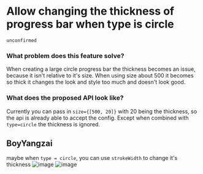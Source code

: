 # Allow changing the thickness of progress bar when type is circle

`unconfirmed`

### What problem does this feature solve?

When creating a large circle progress bar the thickness becomes an issue, because it isn't relative to it's size. When using size about 500 it becomes so thick it changes the look and style too much and doesn't look good.

### What does the proposed API look like?

Currently you can pass in `size={[500, 20]}` with 20 being the thickness, so the api is already able to accept the config. Except when combined with `type=circle` the thickness is ignored.

<!-- generated by ant-design-issue-helper. DO NOT REMOVE -->

## BoyYangzai

maybe when `type = circle`, you can use `strokeWidth` to change it's thickness
![image](https://user-images.githubusercontent.com/94534613/235076508-3313179e-cc6d-422a-b377-6788784f2d00.png)
![image](https://user-images.githubusercontent.com/94534613/235076557-b8dc5dd5-b376-4dbe-9738-05b54e5bf51e.png)
